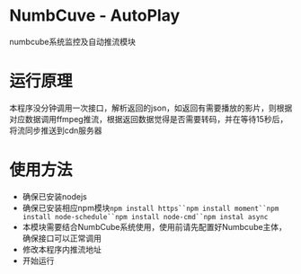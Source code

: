 # NumbCuve - AutoPlay
numbcube系统监控及自动推流模块

# 运行原理
本程序没分钟调用一次接口，解析返回的json，如返回有需要播放的影片，则根据对应数据调用ffmpeg推流，根据返回数据觉得是否需要转码，并在等待15秒后，将流同步推送到cdn服务器

# 使用方法
* 确保已安装nodejs
* 确保已安装相应npm模块`npm install https``npm install moment``npm install node-schedule``npm install node-cmd``npm instal async`
* 本模块需要结合NumbCube系统使用，使用前请先配置好Numbcube主体，确保接口可以正常调用
* 修改本程序内推流地址
* 开始运行
